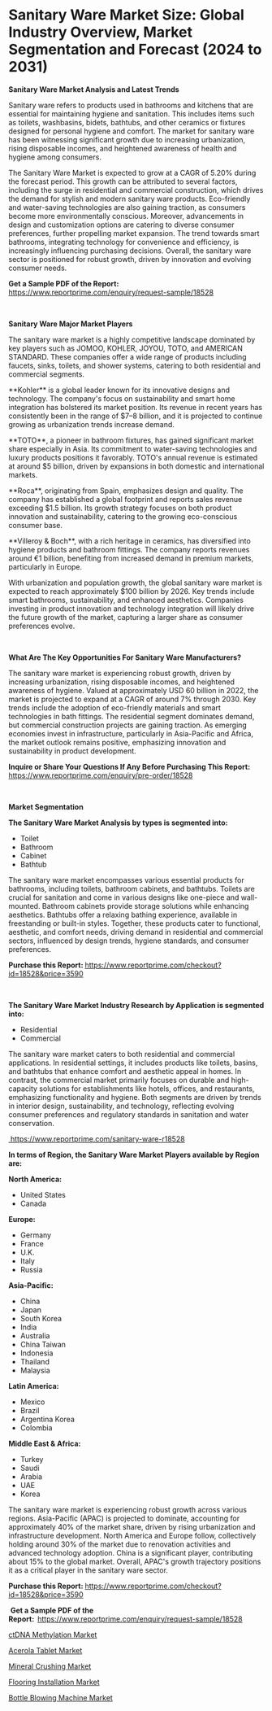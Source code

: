 <p><h1>Sanitary Ware Market Size: Global Industry Overview, Market Segmentation and Forecast (2024 to 2031)</h1></p><p><strong>Sanitary Ware Market Analysis and Latest Trends</strong></p>
<p><p>Sanitary ware refers to products used in bathrooms and kitchens that are essential for maintaining hygiene and sanitation. This includes items such as toilets, washbasins, bidets, bathtubs, and other ceramics or fixtures designed for personal hygiene and comfort. The market for sanitary ware has been witnessing significant growth due to increasing urbanization, rising disposable incomes, and heightened awareness of health and hygiene among consumers.</p><p>The Sanitary Ware Market is expected to grow at a CAGR of 5.20% during the forecast period. This growth can be attributed to several factors, including the surge in residential and commercial construction, which drives the demand for stylish and modern sanitary ware products. Eco-friendly and water-saving technologies are also gaining traction, as consumers become more environmentally conscious. Moreover, advancements in design and customization options are catering to diverse consumer preferences, further propelling market expansion. The trend towards smart bathrooms, integrating technology for convenience and efficiency, is increasingly influencing purchasing decisions. Overall, the sanitary ware sector is positioned for robust growth, driven by innovation and evolving consumer needs.</p></p>
<p><strong>Get a Sample PDF of the Report:&nbsp;</strong> <a href="https://www.reportprime.com/enquiry/request-sample/18528?utm_campaign=1091&utm_medium=2&utm_source=Github&utm_content=ia&utm_term=21112024&utm_id=sanitary-ware">https://www.reportprime.com/enquiry/request-sample/18528</a></p>
<p>&nbsp;</p>
<p><strong>Sanitary Ware Major Market Players</strong></p>
<p><p>The sanitary ware market is a highly competitive landscape dominated by key players such as JOMOO, KOHLER, JOYOU, TOTO, and AMERICAN STANDARD. These companies offer a wide range of products including faucets, sinks, toilets, and shower systems, catering to both residential and commercial segments.</p><p>**Kohler** is a global leader known for its innovative designs and technology. The company's focus on sustainability and smart home integration has bolstered its market position. Its revenue in recent years has consistently been in the range of $7–8 billion, and it is projected to continue growing as urbanization trends increase demand.</p><p>**TOTO**, a pioneer in bathroom fixtures, has gained significant market share especially in Asia. Its commitment to water-saving technologies and luxury products positions it favorably. TOTO's annual revenue is estimated at around $5 billion, driven by expansions in both domestic and international markets.</p><p>**Roca**, originating from Spain, emphasizes design and quality. The company has established a global footprint and reports sales revenue exceeding $1.5 billion. Its growth strategy focuses on both product innovation and sustainability, catering to the growing eco-conscious consumer base.</p><p>**Villeroy & Boch**, with a rich heritage in ceramics, has diversified into hygiene products and bathroom fittings. The company reports revenues around €1 billion, benefiting from increased demand in premium markets, particularly in Europe.</p><p>With urbanization and population growth, the global sanitary ware market is expected to reach approximately $100 billion by 2026. Key trends include smart bathrooms, sustainability, and enhanced aesthetics. Companies investing in product innovation and technology integration will likely drive the future growth of the market, capturing a larger share as consumer preferences evolve.</p></p>
<p>&nbsp;</p>
<p><strong>What Are The Key Opportunities For Sanitary Ware Manufacturers?</strong></p>
<p><p>The sanitary ware market is experiencing robust growth, driven by increasing urbanization, rising disposable incomes, and heightened awareness of hygiene. Valued at approximately USD 60 billion in 2022, the market is projected to expand at a CAGR of around 7% through 2030. Key trends include the adoption of eco-friendly materials and smart technologies in bath fittings. The residential segment dominates demand, but commercial construction projects are gaining traction. As emerging economies invest in infrastructure, particularly in Asia-Pacific and Africa, the market outlook remains positive, emphasizing innovation and sustainability in product development.</p></p>
<p><strong>Inquire or Share Your Questions If Any Before Purchasing This Report:</strong> <a href="https://www.reportprime.com/enquiry/pre-order/18528?utm_campaign=1091&utm_medium=2&utm_source=Github&utm_content=ia&utm_term=21112024&utm_id=sanitary-ware">https://www.reportprime.com/enquiry/pre-order/18528</a></p>
<p>&nbsp;</p>
<p><strong>Market Segmentation</strong></p>
<p><strong>The Sanitary Ware Market Analysis by types is segmented into:</strong></p>
<p><ul><li>Toilet</li><li>Bathroom</li><li>Cabinet</li><li>Bathtub</li></ul></p>
<p><p>The sanitary ware market encompasses various essential products for bathrooms, including toilets, bathroom cabinets, and bathtubs. Toilets are crucial for sanitation and come in various designs like one-piece and wall-mounted. Bathroom cabinets provide storage solutions while enhancing aesthetics. Bathtubs offer a relaxing bathing experience, available in freestanding or built-in styles. Together, these products cater to functional, aesthetic, and comfort needs, driving demand in residential and commercial sectors, influenced by design trends, hygiene standards, and consumer preferences.</p></p>
<p><strong>Purchase this Report:&nbsp;</strong><a href="https://www.reportprime.com/checkout?id=18528&price=3590&utm_campaign=1091&utm_medium=2&utm_source=Github&utm_content=ia&utm_term=21112024&utm_id=sanitary-ware">https://www.reportprime.com/checkout?id=18528&price=3590</a></p>
<p>&nbsp;</p>
<p><strong>The Sanitary Ware Market Industry Research by Application is segmented into:</strong></p>
<p><ul><li>Residential</li><li>Commercial</li></ul></p>
<p><p>The sanitary ware market caters to both residential and commercial applications. In residential settings, it includes products like toilets, basins, and bathtubs that enhance comfort and aesthetic appeal in homes. In contrast, the commercial market primarily focuses on durable and high-capacity solutions for establishments like hotels, offices, and restaurants, emphasizing functionality and hygiene. Both segments are driven by trends in interior design, sustainability, and technology, reflecting evolving consumer preferences and regulatory standards in sanitation and water conservation.</p></p>
<p><a href="https://www.reportprime.com/sanitary-ware-r18528?utm_campaign=1091&utm_medium=2&utm_source=Github&utm_content=ia&utm_term=21112024&utm_id=sanitary-ware">&nbsp;https://www.reportprime.com/sanitary-ware-r18528</a></p>
<p><strong>In terms of Region, the Sanitary Ware Market Players available by Region are:</strong></p>
<p>
    <p> <strong> North America: </strong>
        <ul>
            <li>United States</li>
            <li>Canada</li>
        </ul>
        </p> 
    <p> <strong> Europe: </strong>
        <ul>
            <li>Germany</li>
            <li>France</li>
            <li>U.K.</li>
            <li>Italy</li>
            <li>Russia</li>
        </ul>
        </p> 
    <p> <strong> Asia-Pacific: </strong>
        <ul>
            <li>China</li>
            <li>Japan</li>
            <li>South Korea</li>
            <li>India</li>
            <li>Australia</li>
            <li>China Taiwan</li>
            <li>Indonesia</li>
            <li>Thailand</li>
            <li>Malaysia</li>
        </ul>
        </p> 
    <p> <strong> Latin America: </strong>
        <ul>
            <li>Mexico</li>
            <li>Brazil</li>
            <li>Argentina Korea</li>
            <li>Colombia</li>
        </ul>
        </p> 
    <p> <strong> Middle East & Africa: </strong>
        <ul>
            <li>Turkey</li>
            <li>Saudi</li>
            <li>Arabia</li>
            <li>UAE</li>
            <li>Korea</li>
        </ul>
    </p>
    </p>
<p><p>The sanitary ware market is experiencing robust growth across various regions. Asia-Pacific (APAC) is projected to dominate, accounting for approximately 40% of the market share, driven by rising urbanization and infrastructure development. North America and Europe follow, collectively holding around 30% of the market due to renovation activities and advanced technology adoption. China is a significant player, contributing about 15% to the global market. Overall, APAC's growth trajectory positions it as a critical player in the sanitary ware sector.</p></p>
<p><strong>Purchase this Report: </strong><a href="https://www.reportprime.com/checkout?id=18528&price=3590&utm_campaign=1091&utm_medium=2&utm_source=Github&utm_content=ia&utm_term=21112024&utm_id=sanitary-ware">https://www.reportprime.com/checkout?id=18528&price=3590</a></p>
<p>&nbsp;<strong>Get a Sample PDF of the Report:&nbsp;&nbsp;</strong><a href="https://www.reportprime.com/enquiry/request-sample/18528?utm_campaign=1091&utm_medium=2&utm_source=Github&utm_content=ia&utm_term=21112024&utm_id=sanitary-ware">https://www.reportprime.com/enquiry/request-sample/18528</a></p>
<p><strong></strong></p>
<p><p><a href="https://issuu.com/reportprime-2/docs/ctdna-methylation-market-size-2030._39f4edc1929d21?utm_campaign=1091&utm_medium=2&utm_source=Github&utm_content=ia&utm_term=21112024&utm_id=sanitary-ware">ctDNA Methylation Market</a></p><p><a href="https://issuu.com/reportprime-2/docs/acerola-tablet-market-size-2030.ppt_a1d8ea2d71b9cf?utm_campaign=1091&utm_medium=2&utm_source=Github&utm_content=ia&utm_term=21112024&utm_id=sanitary-ware">Acerola Tablet Market</a></p><p><a href="https://www.linkedin.com/pulse/stakeholders-can-gain-insights-mineral-crushing-market-cqvxf?utm_campaign=1091&utm_medium=2&utm_source=Github&utm_content=ia&utm_term=21112024&utm_id=sanitary-ware">Mineral Crushing Market</a></p><p><a href="https://www.linkedin.com/pulse/market-analysis-forflooring-installation-marketwith-accurate-dfglf?utm_campaign=1091&utm_medium=2&utm_source=Github&utm_content=ia&utm_term=21112024&utm_id=sanitary-ware">Flooring Installation Market</a></p><p><a href="https://github.com/MariaWashington76/Market-Research-Report-List-1/blob/main/bottle-blowing-machine-market.md?utm_campaign=1091&utm_medium=2&utm_source=Github&utm_content=ia&utm_term=21112024&utm_id=sanitary-ware">Bottle Blowing Machine Market</a></p></p>